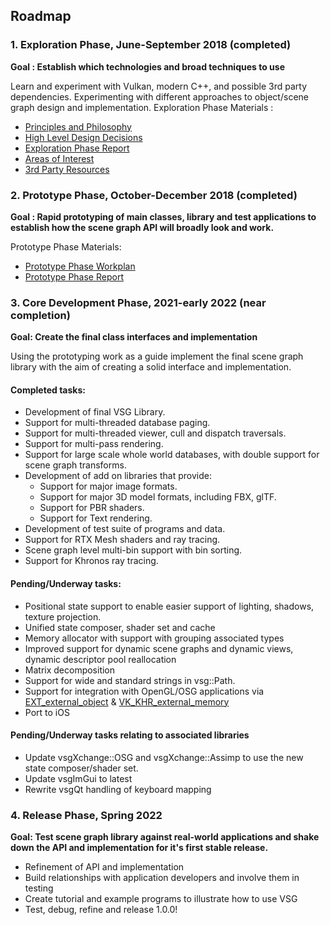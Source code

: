 ## Roadmap

### 1. Exploration Phase, June-September 2018 (completed)
**Goal : Establish which technologies and broad techniques to use**

Learn and experiment with Vulkan, modern C++, and possible 3rd party dependencies.
Experimenting with different approaches to object/scene graph design and implementation. Exploration Phase Materials :

* [Principles and Philosophy](docs/Design/DesignPrinciplesAndPhilosophy.md)
* [High Level Design Decisions](docs/Design/HighLevelDesignDecisions.md)
* [Exploration Phase Report](docs/ExplorationPhase/VulkanSceneGraphExplorationPhaseReport.md)
* [Areas of Interest](docs/ExplorationPhase/AreasOfInterest.md)
* [3rd Party Resources](docs/ExplorationPhase/3rdPartyResources.md)

### 2. Prototype Phase, October-December 2018 (completed)
**Goal : Rapid prototyping of main classes, library and test applications to establish how the scene graph API will broadly look and work.**

Prototype Phase Materials:

* [Prototype Phase Workplan](docs/PrototypePhase/Workplan.md)
* [Prototype Phase Report](docs/PrototypePhase/PrototypePhaseReport.md)

### 3. Core Development Phase, 2021-early 2022 (near completion)
**Goal: Create the final class interfaces and implementation**

Using the prototyping work as a guide implement the final scene graph library with the aim of creating a solid interface and implementation.

#### Completed tasks:
* Development of final VSG Library.
* Support for multi-threaded database paging.
* Support for multi-threaded viewer, cull and dispatch traversals.
* Support for multi-pass rendering.
* Support for large scale whole world databases, with double support for scene graph transforms.
* Development of add on libraries that provide:
    * Support for major image formats.
    * Support for major 3D model formats, including FBX, glTF.
    * Support for PBR shaders.
    * Support for Text rendering.
* Development of test suite of programs and data.
* Support for RTX Mesh shaders and ray tracing.
* Scene graph level multi-bin support with bin sorting.
* Support for Khronos ray tracing.

#### Pending/Underway tasks:
* Positional state support to enable easier support of lighting, shadows, texture projection.
* Unified state composer, shader set and cache
* Memory allocator with support with grouping associated types
* Improved support for dynamic scene graphs and dynamic views, dynamic descriptor pool reallocation
* Matrix decomposition
* Support for wide and standard strings in vsg::Path.
* Support for integration with OpenGL/OSG applications via [EXT\_external\_object](https://www.khronos.org/registry/OpenGL/extensions/EXT/EXT_external_objects.txt) & [VK\_KHR\_external\_memory](https://www.khronos.org/registry/vulkan/specs/1.1-extensions/man/html/VK_KHR_external_memory.html#versions-1.1-promotions)
* Port to iOS

#### Pending/Underway tasks relating to associated libraries
* Update vsgXchange::OSG and vsgXchange::Assimp to use the new state composer/shader set.
* Update vsgImGui to latest
* Rewrite vsgQt handling of keyboard mapping

### 4. Release Phase,  Spring 2022
**Goal: Test scene graph library against real-world applications and shake down the API and implementation for it's first stable release.**

* Refinement of API and implementation
* Build relationships with application developers and involve them in testing
* Create tutorial and example programs to illustrate how to use VSG
* Test, debug, refine and release 1.0.0!

